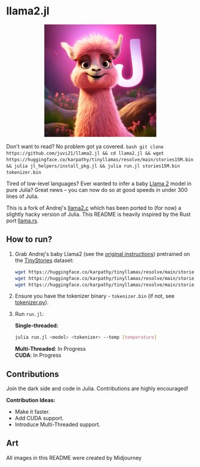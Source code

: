 # llama2.jl
<p align="center">
  <img src="assets/jl_cute_lama.png" width="300" height="300" alt="Cute Llama">
</p>

Don't want to read? No problem got ya covered.
     ```bash
    git clone https://github.com/juvi21/llama2.jl && cd llama2.jl && wget https://huggingface.co/karpathy/tinyllamas/resolve/main/stories15M.bin && julia jl_helpers/install_pkg.jl && julia run.jl stories15M.bin tokenizer.bin
      ```

Tired of low-level languages? Ever wanted to infer a baby [Llama 2](https://ai.meta.com/llama) model in pure Julia? Great news – you can now do so at good speeds in under 300 lines of Julia. 

This is a fork of Andrej's [llama2.c](https://github.com/karpathy/llama2.c) which has been ported to (for now) a slightly hacky version of Julia. This README is heavily inspired by the Rust port [llama.rs](https://github.com/gaxler/llama2.rs).

## How to run?

1. Grab Andrej's baby Llama2 (see the [original instructions](https://github.com/karpathy/llama2.c#feel-the-magic)) pretrained on the [TinyStories](https://huggingface.co/datasets/roneneldan/TinyStories) dataset:

    ```bash
    wget https://huggingface.co/karpathy/tinyllamas/resolve/main/stories15M.bin
    wget https://huggingface.co/karpathy/tinyllamas/resolve/main/stories42M.bin
    wget https://huggingface.co/karpathy/tinyllamas/resolve/main/stories110M.bin
    ```
2. Ensure you have the tokenizer binary - `tokenizer.bin` (if not, see [tokenizer.py](tokenizer.py)).
3. Run `run.jl`:

    **Single-threaded:**

    ```bash
    julia run.jl <model> <tokenizer> --temp [temperature]
    ```

   **Multi-Threaded**: In Progress  
   **CUDA**: In Progress
   
## Contributions

Join the dark side and code in Julia. 
Contributions are highly encouraged!

**Contribution Ideas:**

- Make it faster.
- Add CUDA support.
- Introduce Multi-Threaded support.

## Art
All images in this README were created by Midjourney
